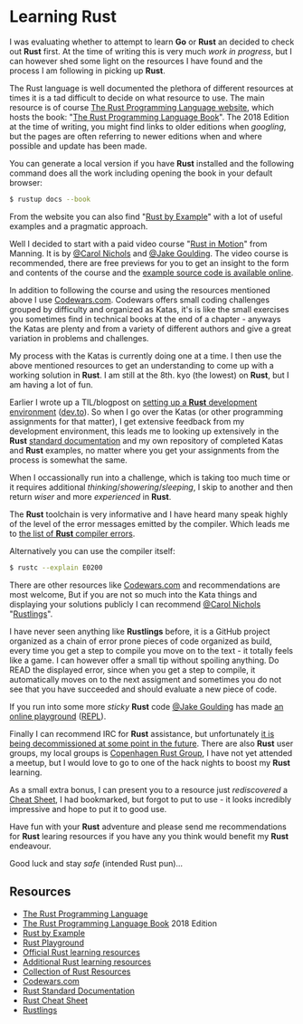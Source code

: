 # Learning Rust

I was evaluating whether to attempt to learn **Go** or **Rust** an decided to check out **Rust** first. At the time of writing this is very much _work in progress_, but I can however shed some light on the resources I have found and the process I am following in picking up **Rust**.

The Rust language is well documented the plethora of different resources at times it is a tad difficult to decide on what resource to use. The main resource is of course [The Rust Programming Language website](https://www.rust-lang.org/en-US/), which hosts the book: "[The Rust Programming Language Book](https://doc.rust-lang.org/book/2018-edition/foreword.html)". The 2018 Edition at the time of writing, you might find links to older editions when _googling_, but the pages are often referring to newer editions when and where possible and update has been made.

You can generate a local version if you have **Rust** installed and the following command does all the work including opening the book in your default browser:

```bash
$ rustup docs --book
```

From the website you can also find "[Rust by Example](https://doc.rust-lang.org/rust-by-example/index.html)" with a lot of useful examples and a pragmatic approach.

Well I decided to start with a paid video course "[Rust in Motion](https://www.manning.com/livevideo/rust-in-motion)" from Manning. It is by [@Carol Nichols](https://twitter.com/carols10cents) and [@Jake Goulding](https://twitter.com/JakeGoulding). The video course is recommended, there are free previews for you to get an insight to the form and contents of the course and the [example source code is available online](https://github.com/integer32llc/rust-in-motion-videos).

In addition to following the course and using the resources mentioned above I use [Codewars.com](https://www.codewars.com/). Codewars offers small coding challenges grouped by difficulty and organized as Katas, it's is like the small exercises you sometimes find in technical books at the end of a chapter - anyways the Katas are plenty and from a variety of different authors and give a great variation in problems and challenges.

My process with the Katas is currently doing one at a time. I then use the above mentioned resources to get an understanding to come up with a working solution in **Rust**. I am still at the 8th. kyo (the lowest) on **Rust**, but I am having a lot of fun.

Earlier I wrote up a TIL/blogpost on [setting up a **Rust** development environment](rust/setting_up_a_rust_dev_env.md) ([dev.to](https://dev.to/jonasbn/til-setting-up-a-rust-development-environment-2f95)). So when I go over the Katas (or other programming assignments for that matter), I get extensive feedback from my development environment, this leads me to looking up extensively in the **Rust** [standard documentation](https://doc.rust-lang.org/std/) and my own repository of completed Katas and **Rust** examples, no matter where you get your assignments from the process is somewhat the same.

When I occassionally run into a challenge, which is taking too much time or it requires additional _thinking_/_showering_/_sleeping_, I skip to another and then return _wiser_ and more _experienced_ in **Rust**.

The **Rust** toolchain is very informative and I have heard many speak highly of the level of the error messages emitted by the compiler. Which leads me to [the list of **Rust** compiler errors](https://doc.rust-lang.org/error-index.html).

Alternatively you can use the compiler itself:

```bash
$ rustc --explain E0200
```

There are other resources like [Codewars.com](https://www.codewars.com/) and recommendations are most welcome, But if you are not so much into the Kata things and displaying your solutions publicly I can recommend [@Carol Nichols](https://twitter.com/carols10cents) "[Rustlings](https://github.com/rust-lang/rustlings/)".

I have never seen anything like **Rustlings** before, it is a GitHub project organized as a chain of error prone pieces of code organized as build, every time you get a step to compile you move on to the text - it totally feels like a game. I can however offer a small tip without spoiling anything. Do READ the displayed error, since when you get a step to compile, it automatically moves on to the next assigment and sometimes you do not see that you have succeeded and should evaluate a new piece of code.

If you run into some more _sticky_ **Rust** code [@Jake Goulding](https://twitter.com/JakeGoulding) has made [an online playground](https://play.rust-lang.org/) ([REPL](https://en.wikipedia.org/wiki/REPL)).

Finally I can recommend IRC for **Rust** assistance, but unfortunately [it is being decommissioned at some point in the future](https://blog.rust-lang.org/2019/04/26/Mozilla-IRC-Sunset-and-the-Rust-Channel.html). There are also **Rust** user groups, my local groups is [Copenhagen Rust Group](http://cph.rs/), I have not yet attended a meetup, but I would love to go to one of the hack nights to boost my **Rust** learning.

As a small extra bonus, I can present you to a resource just _rediscovered_ a [Cheat Sheet](https://cheats.rs/), I had bookmarked, but forgot to put to use - it looks incredibly impressive and hope to put it to good use.

Have fun with your **Rust** adventure and please send me recommendations for **Rust** learing resources if you have any you think would benefit my **Rust** endeavour.

Good luck and stay _safe_ (intended Rust pun)...

## Resources

- [The Rust Programming Language](https://www.rust-lang.org/en-US/)
- [The Rust Programming Language Book](https://doc.rust-lang.org/book/2018-edition/foreword.html) 2018 Edition
- [Rust by Example](https://doc.rust-lang.org/rust-by-example/index.html)
- [Rust Playground](https://play.rust-lang.org/)
- [Official Rust learning resources](https://learning-rust.github.io/)
- [Additional Rust learning resources](https://github.com/ctjhoa/rust-learning)
- [Collection of Rust Resources](https://github.com/rust-unofficial/awesome-rust)
- [Codewars.com](https://www.codewars.com/)
- [Rust Standard Documentation](https://doc.rust-lang.org/std/)
- [Rust Cheat Sheet](https://cheats.rs/)
- [Rustlings](https://github.com/rust-lang/rustlings/)
